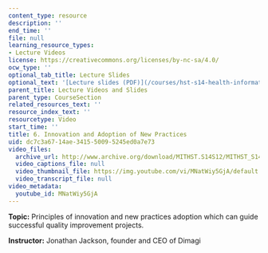 ```yaml
---
content_type: resource
description: ''
end_time: ''
file: null
learning_resource_types:
- Lecture Videos
license: https://creativecommons.org/licenses/by-nc-sa/4.0/
ocw_type: ''
optional_tab_title: Lecture Slides
optional_text: '[Lecture slides (PDF)](/courses/hst-s14-health-information-systems-to-improve-quality-of-care-in-resource-poor-settings-spring-2012/resources/mithst_s14s12_lec12_1107)'
parent_title: Lecture Videos and Slides
parent_type: CourseSection
related_resources_text: ''
resource_index_text: ''
resourcetype: Video
start_time: ''
title: 6. Innovation and Adoption of New Practices
uid: dc7c3a67-14ae-3415-5009-5245ed0a7e73
video_files:
  archive_url: http://www.archive.org/download/MITHST.S14S12/MITHST_S14S12_lec06_300k.mp4
  video_captions_file: null
  video_thumbnail_file: https://img.youtube.com/vi/MNatWiy5GjA/default.jpg
  video_transcript_file: null
video_metadata:
  youtube_id: MNatWiy5GjA
---
```


**Topic:** Principles of innovation and new practices adoption which can guide successful quality improvement projects.

**Instructor:** Jonathan Jackson, founder and CEO of Dimagi

